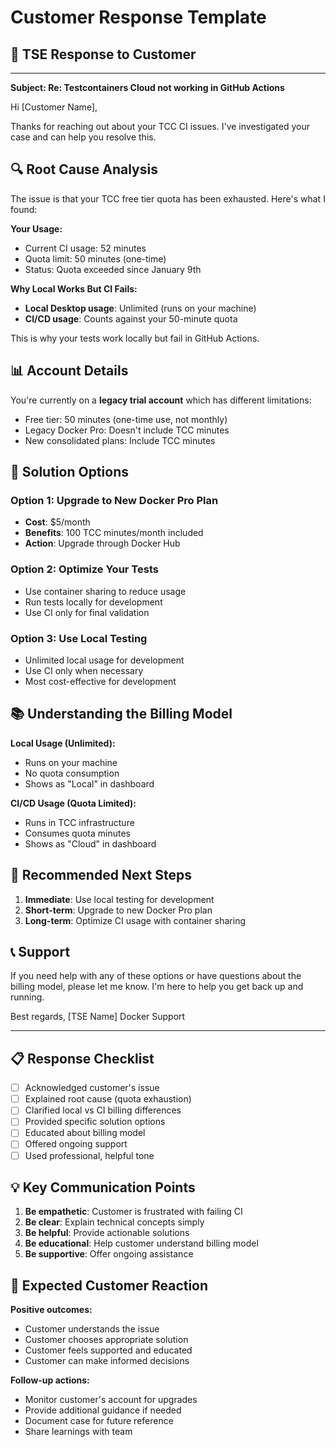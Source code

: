 # Customer Response Template

## 📧 TSE Response to Customer

---

**Subject: Re: Testcontainers Cloud not working in GitHub Actions**

Hi [Customer Name],

Thanks for reaching out about your TCC CI issues. I've investigated your case and can help you resolve this.

## 🔍 Root Cause Analysis

The issue is that your TCC free tier quota has been exhausted. Here's what I found:

**Your Usage:**
- Current CI usage: 52 minutes
- Quota limit: 50 minutes (one-time)
- Status: Quota exceeded since January 9th

**Why Local Works But CI Fails:**
- **Local Desktop usage**: Unlimited (runs on your machine)
- **CI/CD usage**: Counts against your 50-minute quota

This is why your tests work locally but fail in GitHub Actions.

## 📊 Account Details

You're currently on a **legacy trial account** which has different limitations:
- Free tier: 50 minutes (one-time use, not monthly)
- Legacy Docker Pro: Doesn't include TCC minutes
- New consolidated plans: Include TCC minutes

## 🚀 Solution Options

### Option 1: Upgrade to New Docker Pro Plan
- **Cost**: $5/month
- **Benefits**: 100 TCC minutes/month included
- **Action**: Upgrade through Docker Hub

### Option 2: Optimize Your Tests
- Use container sharing to reduce usage
- Run tests locally for development
- Use CI only for final validation

### Option 3: Use Local Testing
- Unlimited local usage for development
- Use CI only when necessary
- Most cost-effective for development

## 📚 Understanding the Billing Model

**Local Usage (Unlimited):**
- Runs on your machine
- No quota consumption
- Shows as "Local" in dashboard

**CI/CD Usage (Quota Limited):**
- Runs in TCC infrastructure
- Consumes quota minutes
- Shows as "Cloud" in dashboard

## 🎯 Recommended Next Steps

1. **Immediate**: Use local testing for development
2. **Short-term**: Upgrade to new Docker Pro plan
3. **Long-term**: Optimize CI usage with container sharing

## 📞 Support

If you need help with any of these options or have questions about the billing model, please let me know. I'm here to help you get back up and running.

Best regards,
[TSE Name]
Docker Support

---

## 📋 Response Checklist

- [ ] Acknowledged customer's issue
- [ ] Explained root cause (quota exhaustion)
- [ ] Clarified local vs CI billing differences
- [ ] Provided specific solution options
- [ ] Educated about billing model
- [ ] Offered ongoing support
- [ ] Used professional, helpful tone

## 💡 Key Communication Points

1. **Be empathetic**: Customer is frustrated with failing CI
2. **Be clear**: Explain technical concepts simply
3. **Be helpful**: Provide actionable solutions
4. **Be educational**: Help customer understand billing model
5. **Be supportive**: Offer ongoing assistance

## 🎯 Expected Customer Reaction

**Positive outcomes:**
- Customer understands the issue
- Customer chooses appropriate solution
- Customer feels supported and educated
- Customer can make informed decisions

**Follow-up actions:**
- Monitor customer's account for upgrades
- Provide additional guidance if needed
- Document case for future reference
- Share learnings with team
